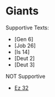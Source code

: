 # Giants

Supportive Texts:
- [Gen 6]
- [Job 26]
- [Is 14]
- [Deut 2]
- [Deut 3]


NOT Supportive
- [Ez 32]()
